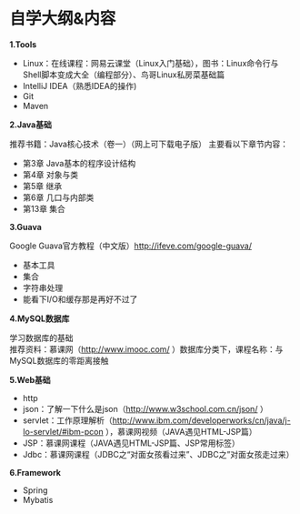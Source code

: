 自学大纲&内容
=
__1.Tools__
* Linux：在线课程：网易云课堂（Linux入门基础），图书：Linux命令行与Shell脚本变成大全（编程部分）、鸟哥Linux私房菜基础篇
* IntelliJ IDEA（熟悉IDEA的操作)
* Git
* Maven

__2.Java基础__

推荐书籍：Java核心技术（卷一）（网上可下载电子版）
主要看以下章节内容：
* 第3章 Java基本的程序设计结构
* 第4章 对象与类
* 第5章 继承
* 第6章 几口与内部类
* 第13章 集合

__3.Guava__

Google Guava官方教程（中文版）http://ifeve.com/google-guava/  

* 基本工具
* 集合
* 字符串处理
* 能看下I/O和缓存那是再好不过了

__4.MySQL数据库__

学习数据库的基础  
推荐资料：慕课网（http://www.imooc.com/ ）数据库分类下，课程名称：与MySQL数据库的零距离接触

__5.Web基础__

* http
* json：了解一下什么是json（http://www.w3school.com.cn/json/ ）
* servlet：工作原理解析（http://www.ibm.com/developerworks/cn/java/j-lo-servlet/#ibm-pcon ），慕课网视频（JAVA遇见HTML-JSP篇）
* JSP：慕课网课程（JAVA遇见HTML-JSP篇、JSP常用标签）
* Jdbc：慕课网课程（JDBC之“对面女孩看过来”、JDBC之”对面女孩走过来）

__6.Framework__
* Spring
* Mybatis
